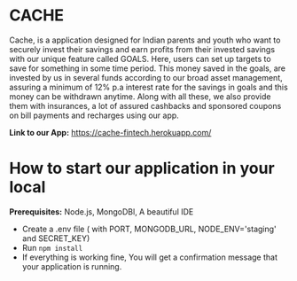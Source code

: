 # CACHE

Cache, is a application designed for Indian parents and youth who want to securely invest their savings and earn profits from their invested savings with our unique feature called GOALS. Here, users can set up targets to save for something in some time period. This money saved in the goals, are invested by us in several funds according to our broad asset management, assuring a minimum of 12% p.a interest rate for the savings in goals and this money can be withdrawn anytime. Along with all these, we also provide them with insurances, a lot of assured cashbacks and sponsored coupons on bill payments and recharges using our app. 

**Link to our App:** https://cache-fintech.herokuapp.com/

# How to start our application in your local

**Prerequisites:** Node.js, MongoDBl, A beautiful IDE

* Create a .env file ( with PORT, MONGODB_URL, NODE_ENV='staging' and SECRET_KEY) <br>
* Run ```npm install```
* If everything is working fine, You will get a confirmation message that your application is running.

